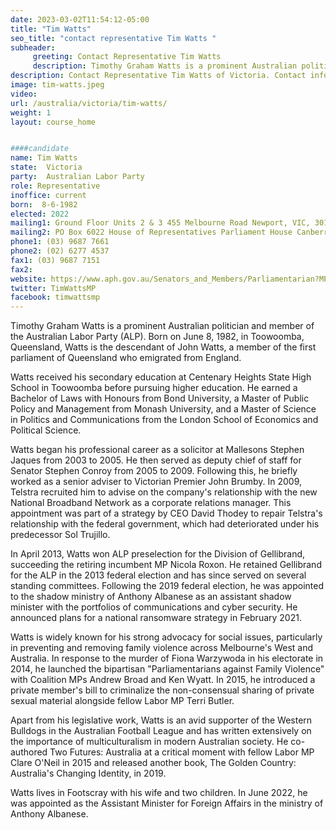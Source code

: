 ```yaml
---
date: 2023-03-02T11:54:12-05:00
title: "Tim Watts"
seo_title: "contact representative Tim Watts "
subheader:
     greeting: Contact Representative Tim Watts
     description: Timothy Graham Watts is a prominent Australian politician and member of the Australian Labor Party (ALP).
description: Contact Representative Tim Watts of Victoria. Contact information for Tim Watts includes email address, phone number, and mailing address.
image: tim-watts.jpeg
video:
url: /australia/victoria/tim-watts/
weight: 1
layout: course_home


####candidate
name: Tim Watts
state:	Victoria
party:	Australian Labor Party
role: Representative
inoffice: current
born:  8-6-1982
elected: 2022
mailing1: Ground Floor Units 2 & 3 455 Melbourne Road Newport, VIC, 3015
mailing2: PO Box 6022 House of Representatives Parliament House Canberra ACT 2600
phone1:	(03) 9687 7661
phone2: (02) 6277 4537
fax1: (03) 9687 7151
fax2:
website: https://www.aph.gov.au/Senators_and_Members/Parliamentarian?MPID=193430
twitter: TimWattsMP
facebook: timwattsmp
---
```


Timothy Graham Watts is a prominent Australian politician and member of the Australian Labor Party (ALP). Born on June 8, 1982, in Toowoomba, Queensland, Watts is the descendant of John Watts, a member of the first parliament of Queensland who emigrated from England. 

Watts received his secondary education at Centenary Heights State High School in Toowoomba before pursuing higher education. He earned a Bachelor of Laws with Honours from Bond University, a Master of Public Policy and Management from Monash University, and a Master of Science in Politics and Communications from the London School of Economics and Political Science.

Watts began his professional career as a solicitor at Mallesons Stephen Jaques from 2003 to 2005. He then served as deputy chief of staff for Senator Stephen Conroy from 2005 to 2009. Following this, he briefly worked as a senior adviser to Victorian Premier John Brumby. In 2009, Telstra recruited him to advise on the company's relationship with the new National Broadband Network as a corporate relations manager. This appointment was part of a strategy by CEO David Thodey to repair Telstra's relationship with the federal government, which had deteriorated under his predecessor Sol Trujillo.

In April 2013, Watts won ALP preselection for the Division of Gellibrand, succeeding the retiring incumbent MP Nicola Roxon. He retained Gellibrand for the ALP in the 2013 federal election and has since served on several standing committees. Following the 2019 federal election, he was appointed to the shadow ministry of Anthony Albanese as an assistant shadow minister with the portfolios of communications and cyber security. He announced plans for a national ransomware strategy in February 2021.

Watts is widely known for his strong advocacy for social issues, particularly in preventing and removing family violence across Melbourne's West and Australia. In response to the murder of Fiona Warzywoda in his electorate in 2014, he launched the bipartisan "Parliamentarians against Family Violence" with Coalition MPs Andrew Broad and Ken Wyatt. In 2015, he introduced a private member's bill to criminalize the non-consensual sharing of private sexual material alongside fellow Labor MP Terri Butler.

Apart from his legislative work, Watts is an avid supporter of the Western Bulldogs in the Australian Football League and has written extensively on the importance of multiculturalism in modern Australian society. He co-authored Two Futures: Australia at a critical moment with fellow Labor MP Clare O'Neil in 2015 and released another book, The Golden Country: Australia's Changing Identity, in 2019.

Watts lives in Footscray with his wife and two children. In June 2022, he was appointed as the Assistant Minister for Foreign Affairs in the ministry of Anthony Albanese.